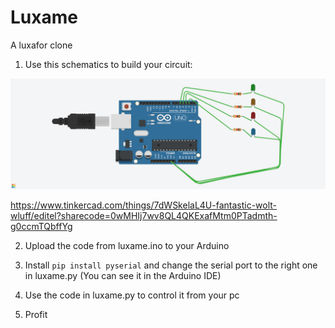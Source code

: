 # Luxame

A luxafor clone

1. Use this schematics to build your circuit:
   
![Luxame](luxame.png)

https://www.tinkercad.com/things/7dWSkelaL4U-fantastic-wolt-wluff/editel?sharecode=0wMHIj7wv8QL4QKExafMtm0PTadmth-g0ccmTQbffYg

2. Upload the code from luxame.ino to your Arduino

3. Install `pip install pyserial` and change the serial port to the right one in luxame.py (You can see it in the Arduino IDE)

4. Use the code in luxame.py to control it from your pc

5. Profit
